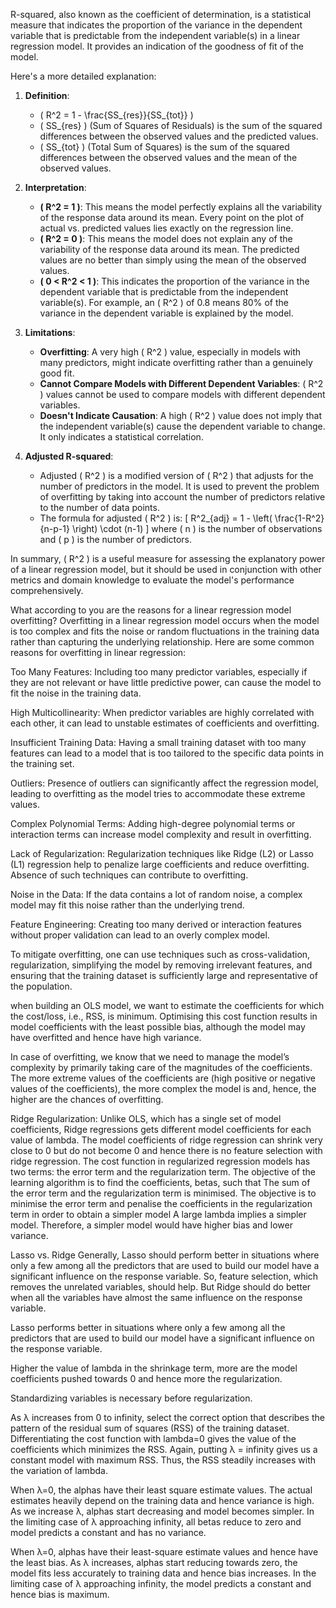 R-squared, also known as the coefficient of determination, is a statistical measure that indicates the proportion of the variance in the dependent variable that is predictable from the independent variable(s) in a linear regression model. It provides an indication of the goodness of fit of the model.

Here's a more detailed explanation:

1. **Definition**:
   - \( R^2 = 1 - \frac{SS_{res}}{SS_{tot}} \)
   - \( SS_{res} \) (Sum of Squares of Residuals) is the sum of the squared differences between the observed values and the predicted values.
   - \( SS_{tot} \) (Total Sum of Squares) is the sum of the squared differences between the observed values and the mean of the observed values.

2. **Interpretation**:
   - **\( R^2 = 1 \)**: This means the model perfectly explains all the variability of the response data around its mean. Every point on the plot of actual vs. predicted values lies exactly on the regression line.
   - **\( R^2 = 0 \)**: This means the model does not explain any of the variability of the response data around its mean. The predicted values are no better than simply using the mean of the observed values.
   - **\( 0 < R^2 < 1 \)**: This indicates the proportion of the variance in the dependent variable that is predictable from the independent variable(s). For example, an \( R^2 \) of 0.8 means 80% of the variance in the dependent variable is explained by the model.

3. **Limitations**:
   - **Overfitting**: A very high \( R^2 \) value, especially in models with many predictors, might indicate overfitting rather than a genuinely good fit.
   - **Cannot Compare Models with Different Dependent Variables**: \( R^2 \) values cannot be used to compare models with different dependent variables.
   - **Doesn't Indicate Causation**: A high \( R^2 \) value does not imply that the independent variable(s) cause the dependent variable to change. It only indicates a statistical correlation.

4. **Adjusted R-squared**:
   - Adjusted \( R^2 \) is a modified version of \( R^2 \) that adjusts for the number of predictors in the model. It is used to prevent the problem of overfitting by taking into account the number of predictors relative to the number of data points.
   - The formula for adjusted \( R^2 \) is:
     \[
     R^2_{adj} = 1 - \left( \frac{1-R^2}{n-p-1} \right) \cdot (n-1)
     \]
     where \( n \) is the number of observations and \( p \) is the number of predictors.

In summary, \( R^2 \) is a useful measure for assessing the explanatory power of a linear regression model, but it should be used in conjunction with other metrics and domain knowledge to evaluate the model's performance comprehensively.

What according to you are the reasons for a linear regression model overfitting?
Overfitting in a linear regression model occurs when the model is too complex and fits the noise or random fluctuations in the training data rather than capturing the underlying relationship. Here are some common reasons for overfitting in linear regression:

Too Many Features:
Including too many predictor variables, especially if they are not relevant or have little predictive power, can cause the model to fit the noise in the training data.

High Multicollinearity:
When predictor variables are highly correlated with each other, it can lead to unstable estimates of coefficients and overfitting.

Insufficient Training Data:
Having a small training dataset with too many features can lead to a model that is too tailored to the specific data points in the training set.

Outliers:
Presence of outliers can significantly affect the regression model, leading to overfitting as the model tries to accommodate these extreme values.

Complex Polynomial Terms:
Adding high-degree polynomial terms or interaction terms can increase model complexity and result in overfitting.

Lack of Regularization:
Regularization techniques like Ridge (L2) or Lasso (L1) regression help to penalize large coefficients and reduce overfitting. Absence of such techniques can contribute to overfitting.

Noise in the Data:
If the data contains a lot of random noise, a complex model may fit this noise rather than the underlying trend.

Feature Engineering:
Creating too many derived or interaction features without proper validation can lead to an overly complex model.

To mitigate overfitting, one can use techniques such as cross-validation, regularization, simplifying the model by removing irrelevant features, and ensuring that the training dataset is sufficiently large and representative of the population.

when building an OLS model, we want to estimate the coefficients for which the cost/loss, i.e., RSS, is minimum. 
Optimising this cost function results in model coefficients with the least possible bias, although the model may have overfitted and hence have high variance. 

In case of overfitting, we know that we need to manage the model’s complexity by primarily taking care of the magnitudes of the coefficients.
The more extreme values of the coefficients are (high positive or negative values of the coefficients), the more complex the model is and, hence, the higher are the chances of overfitting. 

Ridge Regularization:
Unlike OLS, which has a single set of model coefficients, Ridge regressions gets different model coefficients for each value of lambda.
The model coefficients of ridge regression can shrink very close to 0 but do not become 0 and hence there is no feature selection with ridge regression.
The cost function in regularized regression models has two terms: the error term and the regularization term. The objective of the learning algorithm is to find the coefficients, betas, such that The sum of the error term and the regularization term is minimised. The objective is to minimise the error term and penalise the coefficients in the regularization term in order to obtain a simpler model
A large lambda implies a simpler model. Therefore, a simpler model would have higher bias and lower variance.

Lasso vs. Ridge
Generally, Lasso should perform better in situations where only a few among all the predictors that are used to build our model have a significant influence on the response variable. So, feature selection, which removes the unrelated variables, should help. But Ridge should do better when all the variables have almost the same influence on the response variable.

Lasso performs better in situations where only a few among all the predictors that are used to build our model have a significant influence on the response variable.

Higher the value of lambda in the shrinkage term, more are the model coefficients pushed towards 0 and hence more the regularization.

Standardizing variables is necessary before regularization.

As λ increases from 0 to infinity, select the correct option that describes the pattern of the residual sum of squares (RSS) of the training dataset. Differentiating the cost function with lambda=0 gives the value of the coefficients which minimizes the RSS. Again, putting λ = infinity gives us a constant model with maximum RSS. Thus, the RSS steadily increases with the variation of lambda.

When λ=0, the alphas have their least square estimate values. The actual estimates heavily depend on the training data and hence variance is high. As we increase λ, alphas start decreasing and model becomes simpler. In the limiting case of λ approaching infinity, all betas reduce to zero and model predicts a constant and has no variance.

When λ=0, alphas have their least-square estimate values and hence have the least bias. As λ increases, alphas start reducing towards zero, the model fits less accurately to training data and hence bias increases. In the limiting case of λ approaching infinity, the model predicts a constant and hence bias is maximum.
